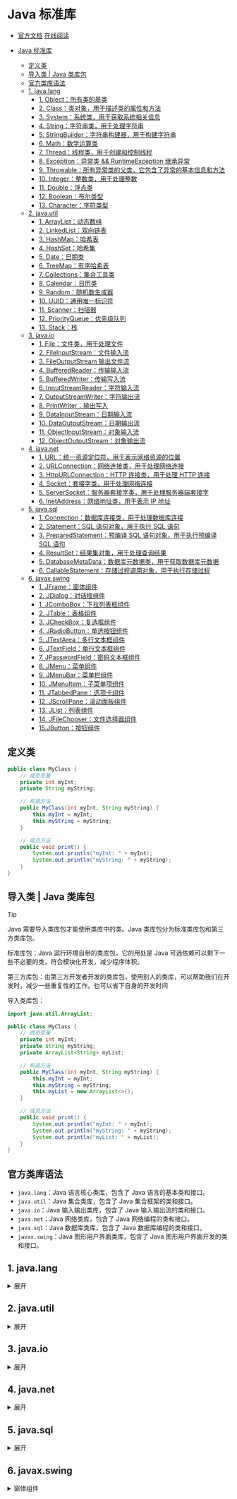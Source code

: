 # Java 标准库

- [官方文档](./jdk-9_汉化版.CHM) [在线阅读](https://java.cunzaima.cn/jdk21/doc-zh/api/index.html)

- [Java 标准库](#java-标准库)
  - [定义类](#定义类)
  - [导入类 | Java 类库包](#导入类--java-类库包)
  - [官方类库语法](#官方类库语法)
  - [1. java.lang](#1-javalang)
    - [1. Object：所有类的基类](#1-object所有类的基类)
    - [2. Class：类对象，用于描述类的属性和方法](#2-class类对象用于描述类的属性和方法)
    - [3. System：系统类，用于获取系统相关信息](#3-system系统类用于获取系统相关信息)
    - [4. String：字符串类，用于处理字符串](#4-string字符串类用于处理字符串)
    - [5. StringBuilder：字符串构建器，用于构建字符串](#5-stringbuilder字符串构建器用于构建字符串)
    - [6. Math：数学运算类](#6-math数学运算类)
    - [7. Thread：线程类，用于创建和控制线程](#7-thread线程类用于创建和控制线程)
    - [8. Exception：异常类 \&\& RuntimeException 继承异常](#8-exception异常类--runtimeexception-继承异常)
    - [9. Throwable：所有异常类的父类，它包含了异常的基本信息和方法](#9-throwable所有异常类的父类它包含了异常的基本信息和方法)
    - [10. Integer：整数类，用于处理整数](#10-integer整数类用于处理整数)
    - [11. Double：浮点类](#11-double浮点类)
    - [12. Boolean：布尔类型](#12-boolean布尔类型)
    - [13. Character：字符类型](#13-character字符类型)
  - [2. java.util](#2-javautil)
    - [1. ArrayList：动态数组](#1-arraylist动态数组)
    - [2. LinkedList：双向链表](#2-linkedlist双向链表)
    - [3. HashMap：哈希表](#3-hashmap哈希表)
    - [4. HashSet：哈希集](#4-hashset哈希集)
    - [5. Date：日期类](#5-date日期类)
    - [6. TreeMap：有序哈希表](#6-treemap有序哈希表)
    - [7. Collections：集合工具类](#7-collections集合工具类)
    - [8. Calendar：日历类](#8-calendar日历类)
    - [9. Random：随机数生成器](#9-random随机数生成器)
    - [10. UUID：通用唯一标识符](#10-uuid通用唯一标识符)
    - [11. Scanner：扫描器](#11-scanner扫描器)
    - [12. PriorityQueue：优先级队列](#12-priorityqueue优先级队列)
    - [13. Stack：栈](#13-stack栈)
  - [3. java.io](#3-javaio)
    - [1. File：文件类，用于处理文件](#1-file文件类用于处理文件)
    - [2. FileInputStream：文件输入流](#2-fileinputstream文件输入流)
    - [3. FileOutputStream 输出文件流](#3-fileoutputstream-输出文件流)
    - [4. BufferedReader：传输输入流](#4-bufferedreader传输输入流)
    - [5. BufferedWriter：传输写入流](#5-bufferedwriter传输写入流)
    - [6. InputStreamReader：字符输入流](#6-inputstreamreader字符输入流)
    - [7. OutputStreamWriter：字符输出流](#7-outputstreamwriter字符输出流)
    - [8. PrintWriter：输出写入](#8-printwriter输出写入)
    - [9. DataInputStream：日期输入流](#9-datainputstream日期输入流)
    - [10. DataOutputStream：日期输出流](#10-dataoutputstream日期输出流)
    - [11. ObjectInputStream：对象输入流](#11-objectinputstream对象输入流)
    - [12. ObjectOutputStream：对象输出流](#12-objectoutputstream对象输出流)
  - [4. java.net](#4-javanet)
    - [1. URL：统一资源定位符，用于表示网络资源的位置](#1-url统一资源定位符用于表示网络资源的位置)
    - [2. URLConnection：网络连接类，用于处理网络连接](#2-urlconnection网络连接类用于处理网络连接)
    - [3. HttpURLConnection：HTTP 连接类，用于处理 HTTP 连接](#3-httpurlconnectionhttp-连接类用于处理-http-连接)
    - [4. Socket：套接字类，用于处理网络连接](#4-socket套接字类用于处理网络连接)
    - [5. ServerSocket：服务器套接字类，用于处理服务器端套接字](#5-serversocket服务器套接字类用于处理服务器端套接字)
    - [6. InetAddress：网络地址类，用于表示 IP 地址](#6-inetaddress网络地址类用于表示-ip-地址)
  - [5. java.sql](#5-javasql)
    - [1. Connection：数据库连接类，用于处理数据库连接](#1-connection数据库连接类用于处理数据库连接)
    - [2. Statement：SQL 语句对象，用于执行 SQL 语句](#2-statementsql-语句对象用于执行-sql-语句)
    - [3. PreparedStatement：预编译 SQL 语句对象，用于执行预编译 SQL 语句](#3-preparedstatement预编译-sql-语句对象用于执行预编译-sql-语句)
    - [4. ResultSet：结果集对象，用于处理查询结果](#4-resultset结果集对象用于处理查询结果)
    - [5. DatabaseMetaData：数据库元数据类，用于获取数据库元数据](#5-databasemetadata数据库元数据类用于获取数据库元数据)
    - [6. CallableStatement：存储过程调用对象，用于执行存储过程](#6-callablestatement存储过程调用对象用于执行存储过程)
  - [6. javax.swing](#6-javaxswing)
    - [1. JFrame：窗体组件](#1-jframe窗体组件)
    - [2. JDialog：对话框组件](#2-jdialog对话框组件)
    - [1. JComboBox：下拉列表框组件](#1-jcombobox下拉列表框组件)
    - [2. JTable：表格组件](#2-jtable表格组件)
    - [3. JCheckBox：复选框组件](#3-jcheckbox复选框组件)
    - [4. JRadioButton：单选按钮组件](#4-jradiobutton单选按钮组件)
    - [5. JTextArea：多行文本框组件](#5-jtextarea多行文本框组件)
    - [6. JTextField：单行文本框组件](#6-jtextfield单行文本框组件)
    - [7. JPasswordField：密码文本框组件](#7-jpasswordfield密码文本框组件)
    - [8. JMenu：菜单组件](#8-jmenu菜单组件)
    - [9. JMenuBar：菜单栏组件](#9-jmenubar菜单栏组件)
    - [10. JMenuItem：子菜单项组件](#10-jmenuitem子菜单项组件)
    - [11. JTabbedPane：选项卡组件](#11-jtabbedpane选项卡组件)
    - [12. JScrollPane：滚动面板组件](#12-jscrollpane滚动面板组件)
    - [13. JList：列表组件](#13-jlist列表组件)
    - [14. JFileChooser：文件选择器组件](#14-jfilechooser文件选择器组件)
    - [15.JButton：按钮组件](#15jbutton按钮组件)

## 定义类

```java
public class MyClass {
    // 成员变量
    private int myInt;
    private String myString;

    // 构造方法
    public MyClass(int myInt, String myString) {
        this.myInt = myInt;
        this.myString = myString;
    }

    // 成员方法
    public void print() {
        System.out.println("myInt: " + myInt);
        System.out.println("myString: " + myString);
    }
}
```

## 导入类 | Java 类库包

> [!TIP]
> Java 需要导入类库包才能使用类库中的类。Java 类库包分为标准类库包和第三方类库包。
>
> 标准库包：Java 运行环境自带的类库包，它的用处是 Java 可选依赖可以剩下一些不必要的类，符合模块化开发，减少程序体积。
>
> 第三方库包：由第三方开发者开发的类库包，使用别人的类库，可以帮助我们在开发时，减少一些重复性的工作。也可以省下自身的开发时间

导入类库包：

```java
import java.util.ArrayList;

public class MyClass {
    // 成员变量
    private int myInt;
    private String myString;
    private ArrayList<String> myList;

    // 构造方法
    public MyClass(int myInt, String myString) {
        this.myInt = myInt;
        this.myString = myString;
        this.myList = new ArrayList<>();
    }

    // 成员方法
    public void print() {
        System.out.println("myInt: " + myInt);
        System.out.println("myString: " + myString);
        System.out.println("myList: " + myList);
    }
}
```

## 官方类库语法

- `java.lang`：Java 语言核心类库，包含了 Java 语言的基本类和接口。
- `java.util`：Java 集合类库，包含了 Java 集合框架的类和接口。
- `java.io`：Java 输入输出类库，包含了 Java 输入输出流的类和接口。
- `java.net`：Java 网络类库，包含了 Java 网络编程的类和接口。
- `java.sql`：Java 数据库类库，包含了 Java 数据库编程的类和接口。
- `javax.swing`：Java 图形用户界面类库，包含了 Java 图形用户界面开发的类和接口。

## 1. java.lang

<details>
  <summary>展开</summary>

### 1. Object：所有类的基类

```java
Object() // 构造方法
String toString() // 转换为字符串
Class<?> getClass() // 获取类对象
int hashCode() // 获取哈希码
boolean equals(Object obj) // 比较两个对象是否相等
void notify() // 唤醒一个线程
void notifyAll() // 唤醒所有线程
void wait() // 等待通知
```

### 2. Class：类对象，用于描述类的属性和方法

```java
Class<?> forName(String className) // 根据类名获取类对象
String getName() // 获取类名
Class<?> getSuperclass() // 获取父类
Class<?>[] getInterfaces() // 获取接口
boolean isInterface() // 判断是否是接口
boolean isArray() // 判断是否是数组
boolean isPrimitive() // 判断是否是基本类型
T newInstance() // 创建类的实例
```

### 3. System：系统类，用于获取系统相关信息

```java
long currentTimeMillis() // 获取当前时间戳
String getProperty(String key) // 获取系统属性
String getenv(String name) // 获取环境变量
void exit(int status) // 退出程序
void arraycopy(Object src, int srcPos, Object dest, int destPos, int length) // 复制数组
String setProperty(String key, String value) // 设置系统属性
void gc() // 运行垃圾回收器
```

### 4. String：字符串类，用于处理字符串

```java
String(byte[] bytes) // 根据字节数组创建字符串
String(byte[] bytes, int offset, int length) // 根据字节数组的某一部分创建字符串
String(char[] value) // 根据字符数组创建字符串
String(char[] value, int offset, int length) // 根据字符数组的某一部分创建字符串
String(String original) // 根据字符串创建字符串
String(StringBuffer buffer) // 根据 StringBuffer 创建字符串
String(StringBuilder builder) // 根据 StringBuilder 创建字符串
int length() // 获取字符串长度
char charAt(int index) // 获取指定索引处的字符
int codePointAt(int index) // 获取指定索引处的 Unicode 码点
int codePointBefore(int index) // 获取指定索引前的 Unicode 码点
int codePointCount(int beginIndex, int endIndex) // 获取指定范围内的 Unicode 码点数量
int offsetByCodePoints(int index, int codePointOffset) // 获取指定索引处的偏移量
String getChars(int srcBegin, int srcEnd, char[] dst, int dstBegin) // 将字符串复制到字符数组
String substring(int beginIndex) // 获取子字符串
String substring(int beginIndex, int endIndex) // 获取子字符串
String replace(char oldChar, char newChar) // 替换字符串中的字符
String replaceAll(String regex, String replacement) // 使用正则表达式替换字符串
String replaceFirst(String regex, String replacement) // 使用正则表达式替换字符串中的第一个匹配项
String[] split(String regex) // 使用正则表达式分割字符串
String[] split(String regex, int limit) // 使用正则表达式分割字符串，最多分割 limit 次
String toLowerCase() // 转换为小写
String toUpperCase() // 转换为大写
String trim() // 去除首尾空白字符
boolean isEmpty() // 判断是否为空字符串
boolean equals(Object anObject) // 比较两个字符串是否相等
boolean contentEquals(StringBuffer sb) // 判断两个字符串是否相等
boolean contentEquals(CharSequence cs) // 判断两个字符串是否相等
int compareTo(String anotherString) // 比较两个字符串的大小
String concat(String str) // 连接两个字符串
String intern() // 尝试将字符串加入常量池
boolean contains(CharSequence s) // 判断字符串是否包含指定字符序列
boolean equalsIgnoreCase(String anotherString) // 判断两个字符串是否忽略大小写的相等
```

### 5. StringBuilder：字符串构建器，用于构建字符串

```java
StringBuilder append(String str) // 追加字符串
StringBuilder append(int i) // 追加整数
StringBuilder append(char c) // 追加字符
StringBuilder delete(int start, int end) // 删除指定范围的字符
StringBuilder insert(int offset, String str) // 插入字符串
String toString() // 转换为字符串
```

### 6. Math：数学运算类

```java
int abs(int a) // 绝对值
double abs(double a) // 绝对值
int compare(int x, int y) // 比较两个整数
int compare(long x, long y) // 比较两个长整数
double ceil(double a) // 向上取整
double floor(double a) // 向下取整
double max(double a, double b) // 最大值
double min(double a, double b) // 最小值
double pow(double a, double b) // 计算 a 的 b 次方
double random() // 生成一个随机数
double sqrt(double a) // 计算平方根
long round(double a) // 四舍五入
int signum(int a) // 符号函数
```

### 7. Thread：线程类，用于创建和控制线程

```java
void start() // 启动线程
void run() // 线程执行体
void join() // 等待线程结束
void sleep(long millis) // 线程休眠
Thread.State getState() // 获取线程状态
Thread.interrupt() // 中断线程
Thread.isAlive() // 判断线程是否存活
Thread.yield() // 让出当前线程的执行权
Thread.currentThread() // 获取当前线程
Thread(Runnable target) // 创建线程
```

### 8. Exception：异常类 && RuntimeException 继承异常

```java
String getMessage() // 获取异常信息
String getLocalizedMessage() // 获取本地化异常信息
Throwable getCause() // 获取异常原因
void printStackTrace() // 打印异常栈跟踪信息
```

### 9. Throwable：所有异常类的父类，它包含了异常的基本信息和方法

```java
String getMessage() // 获取异常信息
String getLocalizedMessage() // 获取本地化异常信息
Throwable getCause() // 获取异常原因
void printStackTrace() // 打印异常栈跟踪信息
```

### 10. Integer：整数类，用于处理整数

```java
Integer(int value) // 创建 Integer 对象
int intValue() // 获取整数值
static String toString(int i) // 转换为字符串
static int parseInt(String s) // 转换为整数
static int parseInt(String s, int radix) // 转换为整数
static Integer valueOf(String s) // 转换为 Integer 对象
static Integer valueOf(String s, int radix) // 转换为 Integer 对象
```

### 11. Double：浮点类

```java
Double(double value) // 创建 Double 对象
double doubleValue() // 获取浮点值
static String toString(double d) // 转换为字符串
static double parseDouble(String s) // 转换为浮点数
static Double valueOf(String s) // 转换为 Double 对象
```

### 12. Boolean：布尔类型

```java
Boolean(boolean value) // 创建 Boolean 对象
boolean booleanValue() // 获取布尔值
static Boolean valueOf(String s) // 转换为 Boolean 对象
static Boolean valueOf(boolean b) // 转换为 Boolean 对象
```

### 13. Character：字符类型

```java
Character(char value) // 创建 Character 对象
char charValue() // 获取字符值
static String toString(char c) // 转换为字符串
static Character valueOf(char c) // 转换为 Character 对象
```

</details>

## 2. java.util

<details>
  <summary>展开</summary>

### 1. ArrayList：动态数组

```java
ArrayList() // 创建 ArrayList 对象
ArrayList(int initialCapacity) // 创建 ArrayList 对象，指定初始容量
void add(int index, E element) // 在指定位置添加元素
boolean addAll(Collection<? extends E> c) // 添加集合中的所有元素
boolean addAll(int index, Collection<? extends E> c) // 在指定位置添加集合中的所有元素
void clear() // 清空 ArrayList
boolean contains(Object o) // 判断 ArrayList 中是否包含指定元素
int indexOf(Object o) // 获取 ArrayList 中指定元素的索引
int lastIndexOf(Object o) // 获取 ArrayList 中指定元素的最后出现位置
E remove(int index) // 删除指定位置的元素
boolean remove(Object o) // 删除指定元素
boolean removeAll(Collection<?> c) // 删除所有包含在指定集合中的元素
boolean retainAll(Collection<?> c) // 保留所有包含在指定集合中的元素
E set(int index, E element) // 设置指定位置的元素
int size() // 获取 ArrayList 的大小
List<E> subList(int fromIndex, int toIndex) // 获取子列表
Object[] toArray() // 转换为数组
<T> T[] toArray(T[] a) // 转换为数组
```

### 2. LinkedList：双向链表

```java
LinkedList() // 创建 LinkedList 对象
void add(int index, E element) // 在指定位置添加元素
boolean addAll(Collection<? extends E> c) // 添加集合中的所有元素
boolean addAll(int index, Collection<? extends E> c) // 在指定位置添加集合中的所有元素
void addFirst(E e) // 添加元素到头部
void addLast(E e) // 添加元素到尾部
void clear() // 清空 LinkedList
boolean contains(Object o) // 判断 LinkedList 中是否包含指定元素
int indexOf(Object o) // 获取 LinkedList 中指定元素的索引
int lastIndexOf(Object o) // 获取 LinkedList 中指定元素的最后出现位置
E remove() // 删除头部元素
E remove(int index) // 删除指定位置的元素
boolean remove(Object o) // 删除指定元素
boolean removeAll(Collection<?> c) // 删除所有包含在指定集合中的元素
boolean retainAll(Collection<?> c) // 保留所有包含在指定集合中的元素
E set(int index, E element) // 设置指定位置的元素
int size() // 获取 LinkedList 的大小
List<E> subList(int fromIndex, int toIndex) // 获取子列表
Object[] toArray() // 转换为数组
<T> T[] toArray(T[] a) // 转换为数组
```

### 3. HashMap：哈希表

```java
HashMap() // 创建 HashMap 对象
HashMap(int initialCapacity) // 创建 HashMap 对象，指定初始容量
HashMap(int initialCapacity, float loadFactor) // 创建 HashMap 对象，指定初始容量和负载因子
void clear() // 清空 HashMap
boolean containsKey(Object key) // 判断 HashMap 中是否包含指定键
boolean containsValue(Object value) // 判断 HashMap 中是否包含指定值
Set<Map.Entry<K,V>> entrySet() // 获取 HashMap 的 entrySet
V get(Object key) // 获取指定键对应的值
boolean isEmpty() // 判断 HashMap 是否为空
Set<K> keySet() // 获取 HashMap 的 keySet
V put(K key, V value) // 添加键值对
void putAll(Map<? extends K,? extends V> m) // 添加集合中的所有键值对
V remove(Object key) // 删除指定键对应的值
int size() // 获取 HashMap 的大小
Collection<V> values() // 获取 HashMap 的 values
```

### 4. HashSet：哈希集

```java
HashSet() // 创建 HashSet 对象
HashSet(int initialCapacity) // 创建 HashSet 对象，指定初始容量
boolean add(E e) // 添加元素
void clear() // 清空 HashSet
boolean contains(Object o) // 判断 HashSet 中是否包含指定元素
boolean isEmpty() // 判断 HashSet 是否为空
Iterator<E> iterator() // 获取迭代器
boolean remove(Object o) // 删除指定元素
int size() // 获取 HashSet 的大小
Object[] toArray() // 转换为数组
<T> T[] toArray(T[] a) // 转换为数组
```

### 5. Date：日期类

```java
Date() // 创建当前日期
Date(long date) // 创建指定日期
Date(int year, int month, int date) // 创建指定年月日
Date(int year, int month, int date, int hrs, int min) // 创建指定年月日时分
Date(int year, int month, int date, int hrs, int min, int sec) // 创建指定年月日时分秒
Date(String s) // 创建指定日期字符串
long getTime() // 获取日期的毫秒值
int getYear() // 获取年份
int getMonth() // 获取月份（0-11）
int getDate() // 获取日期（1-31）
int getDay() // 获取星期（0-6，0 代表星期日）
int getHours() // 获取小时（0-23）
int getMinutes() // 获取分钟（0-59）
int getSeconds() // 获取秒（0-59）
void setTime(long time) // 设置日期的毫秒值
void setYear(int year) // 设置年份
void setMonth(int month) // 设置月份（0-11）
void setDate(int date) // 设置日期（1-31）
void setHours(int hours) // 设置小时（0-23）
void setMinutes(int minutes) // 设置分钟（0-59）
void setSeconds(int seconds) // 设置秒（0-59）
String toLocaleString() // 转换为本地日期字符串
String toGMTString() // 转换为 GMT 日期字符串
```

### 6. TreeMap：有序哈希表

```java
TreeMap() // 创建 TreeMap 对象
void clear() // 清空 TreeMap
Comparator<? super K> comparator() // 获取 TreeMap 的比较器
K firstKey() // 获取 TreeMap 中的第一个键
K lastKey() // 获取 TreeMap 中的最后一个键
V get(Object key) // 获取指定键对应的值
V put(K key, V value) // 添加键值对
void putAll(Map<? extends K,? extends V> m) // 添加集合中的所有键值对
V remove(Object key) // 删除指定键对应的值
int size() // 获取 TreeMap 的大小
SortedMap<K,V> subMap(K fromKey, K toKey) // 获取子 TreeMap
SortedMap<K,V> headMap(K toKey) // 获取小于等于指定键的子 TreeMap
SortedMap<K,V> tailMap(K fromKey) // 获取大于等于指定键的子 TreeMap
```

### 7. Collections：集合工具类

```java
static void shuffle(List<?> list) // 随机排序列表
static <T> void sort(List<T> list) // 按自然顺序排序列表
static <T> void sort(List<T> list, Comparator<? super T> c) // 按指定比较器排序列表
static <T> void reverse(List<T> list) // 反转列表
static <T> boolean replaceAll(List<T> list, T oldVal, T newVal) // 替换列表中的所有元素
static <T> List<T> unmodifiableList(List<? extends T> list) // 创建不可修改的列表
static <T> Set<T> unmodifiableSet(Set<? extends T> set) // 创建不可修改的集合
static <T> Set<T> unmodifiableSet(Set<T> set) // 创建不可修改的集合
static <K,V> Map<K,V> unmodifiableMap(Map<? extends K,? extends V> m) // 创建不可修改的映射
static <T> List<T> synchronizedList(List<T> list) // 创建同步的列表
static <T> Set<T> synchronizedSet(Set<T> set) // 创建同步的集合
static <K,V> Map<K,V> synchronizedMap(Map<K,V> m) // 创建同步的映射
```

### 8. Calendar：日历类

```java
Calendar.getInstance() // 获取当前日历
Calendar.getInstance(Locale locale) // 获取指定地区的日历
void add(int field, int amount) // 调整日历字段
int get(int field) // 获取日历字段
void set(int field, int value) // 设置日历字段
int getActualMaximum(int field) // 获取指定日历字段的最大值
int getActualMinimum(int field) // 获取指定日历字段的最小值
String getDisplayName(int field, int style, Locale locale) // 获取指定日历字段的显示名称
String[] getDisplayNames(int field, int style, Locale locale) // 获取指定日历字段的所有显示名称
int getFirstDayOfWeek() // 获取一周的第一天
int getGregorianChange() // 获取格里高利历的变更日
int getLeastMaximum(int field) // 获取指定日历字段的最小值
int getMaximum(int field) // 获取指定日历字段的最大值
int getMinimum(int field) // 获取指定日历字段的最小值
int getWeekYear() // 获取周年
int getWeeksInWeekYear() // 获取周年中的星期数
int get(int field, int[] values) // 获取指定日历字段的多个值
void set(int field, int value) // 设置日历字段
void set(int year, int month, int date) // 设置年月日
void set(int year, int month, int date, int hrs, int min) // 设置年月日时分
void set(int year, int month, int date, int hrs, int min, int sec) // 设置年月日时分秒
```

### 9. Random：随机数生成器

```java
Random() // 创建随机数生成器
Random(long seed) // 创建指定种子的随机数生成器
double nextDouble() // 生成一个随机 double 值
float nextFloat() // 生成一个随机 float 值
double nextGaussian() // 生成一个高斯随机值
int nextInt() // 生成一个随机 int 值
int nextInt(int bound) // 生成一个随机 int 值，范围为 [0, bound)
long nextLong() // 生成一个随机 long 值
void setSeed(long seed) // 设置种子
```

### 10. UUID：通用唯一标识符

```java
UUID.randomUUID() // 生成 UUID
String toString() // 转换为字符串
```

### 11. Scanner：扫描器

```java
Scanner(InputStream in) // 创建 Scanner 对象
Scanner(InputStream in, String charsetName) // 创建 Scanner 对象，指定字符集
Scanner(File file) // 创建 Scanner 对象，指定文件
Scanner(File file, String charsetName) // 创建 Scanner 对象，指定文件和字符集
Scanner(String s) // 创建 Scanner 对象，指定字符串
Scanner(String s, String charsetName) // 创建 Scanner 对象，指定字符串和字符集
void close() // 关闭 Scanner
boolean hasNext() // 判断是否还有下一个元素
String next() // 读取下一个元素
String nextLine() // 读取下一行
String findInLine(String pattern) // 在当前行查找指定模式
String findWithinHorizon(String pattern, int horizon) // 在当前行查找指定模式，指定范围
String useDelimiter(String pattern) // 使用指定模式分隔输入
```

### 12. PriorityQueue：优先级队列

```java
PriorityQueue() // 创建优先级队列
PriorityQueue(int initialCapacity) // 创建优先级队列，指定初始容量
PriorityQueue(int initialCapacity, Comparator<? super E> comparator) // 创建优先级队列，指定初始容量和比较器
boolean add(E e) // 添加元素
boolean offer(E e) // 添加元素
E peek() // 获取第一个元素
E poll() // 获取并删除第一个元素
E remove() // 获取并删除第一个元素
int size() // 获取队列大小
```

### 13. Stack：栈

```java
Stack() // 创建栈
boolean empty() // 判断栈是否为空
E peek() // 获取栈顶元素
E pop() // 弹出栈顶元素
E push(E item) // 压入元素
int search(Object o) // 查找元素
int size() // 获取栈大小
```

</details>

## 3. java.io

<details>
  <summary>展开</summary>

### 1. File：文件类，用于处理文件

```java
boolean canRead() // 判断文件是否可读
boolean canWrite() // 判断文件是否可写
boolean createNewFile() // 创建新文件
boolean delete() // 删除文件
boolean exists() // 判断文件是否存在
String getName() // 获取文件名
String getPath() // 获取文件路径
boolean isDirectory() // 判断是否是目录
boolean isFile() // 判断是否是文件
long length() // 获取文件长度
String[] list() // 获取目录下的文件列表
boolean mkdir() // 创建目录
boolean renameTo(File dest) // 重命名文件
boolean setLastModified(long time) // 设置最后修改时间
boolean setReadOnly() // 设置只读属性
```

### 2. FileInputStream：文件输入流

```java
int available() // 获取输入流中可读取的字节数
void close() // 关闭输入输出流
int read() // 从输入流中读取一个字节
int read(byte[] b) // 从输入流中读取字节数组
long skip(long n) // 跳过输入流中 n 个字节
```

### 3. FileOutputStream 输出文件流

```java
void close() // 关闭输出流
void write(int b) // 写入一个字节
void write(byte[] b) // 写入字节数组
void write(byte[] b, int off, int len) // 写入字节数组的某一部分
```

### 4. BufferedReader：传输输入流

```java
BufferedReader(Reader in) // 创建 BufferedReader
BufferedReader(Reader in, int sz) // 创建 BufferedReader
String readLine() // 读取一行
String readLine(int limit) // 读取一行，最多读取 limit 个字符
void close() // 关闭 BufferedReader
Stream<String> lines() // 获取输入流中每一行的流
```

### 5. BufferedWriter：传输写入流

```java
BufferedWriter(Writer out) // 创建 BufferedWriter
BufferedWriter(Writer out, int sz) // 创建 BufferedWriter
void newLine() // 写入换行符
void write(int c) // 写入一个字符
void write(char[] cbuf) // 写入字符数组
void write(String str) // 写入字符串
void write(String str, int off, int len) // 写入字符串的某一部分
void flush() // 刷新缓冲区
void close() // 关闭 BufferedWriter
```

### 6. InputStreamReader：字符输入流

```java
InputStreamReader(InputStream in) // 创建 InputStreamReader
void close() // 关闭 InputStreamReader
int read() // 读取一个字符
int read(char[] cbuf) // 读取字符数组
int read(char[] cbuf, int off, int len) // 读取字符数组的某一部分
```

### 7. OutputStreamWriter：字符输出流

```java
OutputStreamWriter(OutputStream out) // 创建 OutputStreamWriter
void close() // 关闭 OutputStreamWriter
void flush() // 刷新缓冲区
void write(int c) // 写入一个字符
void write(char[] cbuf) // 写入字符数组
void write(String str) // 写入字符串
void write(String str, int off, int len) // 写入字符串的某一部分
```

### 8. PrintWriter：输出写入

```java
PrintWriter(Writer out) // 创建 PrintWriter
PrintWriter(Writer out, boolean autoFlush) // 创建 PrintWriter
void print(boolean b) // 输出布尔值
void print(char c) // 输出字符
void print(char[] s) // 输出字符数组
void print(double d) // 输出 double 值
void print(float f) // 输出 float 值
void print(int i) // 输出 int 值
void print(long l) // 输出 long 值
void print(Object obj) // 输出对象
void print(String s) // 输出字符串
void println() // 输出换行符
void println(boolean b) // 输出布尔值并换行
void println(char c) // 输出字符并换行
void println(char[] s) // 输出字符数组并换行
void println(double d) // 输出 double 值并换行
void println(float f) // 输出 float 值并换行
void println(int i) // 输出 int 值并换行
void println(long l) // 输出 long 值并换行
void println(Object obj) // 输出对象并换行
void println(String s) // 输出字符串并换行
```

### 9. DataInputStream：日期输入流

```java
DataInputStream(InputStream in) // 创建 DataInputStream
void close() // 关闭 DataInputStream
boolean readBoolean() // 读取布尔值
byte readByte() // 读取字节
char readChar() // 读取字符
double readDouble() // 读取 double 值
float readFloat() // 读取 float 值
void readFully(byte[] b) // 读取字节数组
void readFully(byte[] b, int off, int len) // 读取字节数组的某一部分
int readInt() // 读取 int 值
long readLong() // 读取 long 值
short readShort() // 读取 short 值
String readUTF() // 读取 UTF 字符串
int skipBytes(int n) // 跳过 n 个字节
```

### 10. DataOutputStream：日期输出流

```java
DataOutputStream(OutputStream out) // 创建 DataOutputStream
void close() // 关闭 DataOutputStream
void flush() // 刷新缓冲区
void write(int b) // 写入一个字节
void write(byte[] b) // 写入字节数组
void write(byte[] b, int off, int len) // 写入字节数组的某一部分
void writeBoolean(boolean v) // 写入布尔值
void writeByte(int v) // 写入字节
void writeBytes(String s) // 写入字节数组
void writeChar(int v) // 写入字符
void writeChars(String s) // 写入字符数组
void writeDouble(double v) // 写入 double 值
void writeFloat(float v) // 写入 float 值
void writeInt(int v) // 写入 int 值
void writeLong(long v) // 写入 long 值
void writeShort(int v) // 写入 short 值
void writeUTF(String s) // 写入 UTF 字符串
```

### 11. ObjectInputStream：对象输入流

```java
ObjectInputStream(InputStream in) // 创建 ObjectInputStream
void close() // 关闭 ObjectInputStream
Object readObject() // 读取对象
```

### 12. ObjectOutputStream：对象输出流

```java
ObjectOutputStream(OutputStream out) // 创建 ObjectOutputStream
void close() // 关闭 ObjectOutputStream
void flush() // 刷新缓冲区
void writeObject(Object obj) // 写入对象
```

</details>

## 4. java.net

<details>
  <summary>展开</summary>

### 1. URL：统一资源定位符，用于表示网络资源的位置

```java
URL(String spec) // 创建 URL 对象
URL(String protocol, String host, String file) // 创建 URL 对象
String getProtocol() // 获取协议
String getHost() // 获取主机名
int getPort() // 获取端口号
String getFile() // 获取文件路径
String getPath() // 获取文件路径
String getQuery() // 获取查询字符串
String getRef() // 获取引用
String getUserInfo() // 获取用户信息
String toString() // 转换为字符串
URLConnection openConnection() // 打开连接
```

### 2. URLConnection：网络连接类，用于处理网络连接

```java
void connect() // 建立连接
InputStream getInputStream() // 获取输入流
OutputStream getOutputStream() // 获取输出流
int getContentLength() // 获取内容长度
String getContentType() // 获取内容类型
String getContentEncoding() // 获取内容编码
long getLastModified() // 获取最后修改时间
```

### 3. HttpURLConnection：HTTP 连接类，用于处理 HTTP 连接

```java
void connect() // 建立连接
InputStream getInputStream() // 获取输入流
OutputStream getOutputStream() // 获取输出流
int getContentLength() // 获取内容长度
String getContentType() // 获取内容类型
String getContentEncoding() // 获取内容编码
long getLastModified() // 获取最后修改时间
void setRequestMethod(String method) // 设置请求方法
int getResponseCode() // 获取响应码
void setRequestProperty(String key, String value) // 设置请求头
```

### 4. Socket：套接字类，用于处理网络连接

```java
Socket(String host, int port) // 创建 Socket 对象
Socket(InetAddress address, int port) // 创建 Socket 对象
void connect(SocketAddress endpoint) // 连接到指定地址
void connect(SocketAddress endpoint, int timeout) // 连接到指定地址，最多等待 timeout 毫秒
void bind(SocketAddress bindpoint) // 绑定到指定地址
void close() // 关闭 Socket
InputStream getInputStream() // 获取输入流
OutputStream getOutputStream() // 获取输出流
void setSoTimeout(int timeout) // 设置超时时间
void setTcpNoDelay(boolean on) // 设置 TCP 无延迟
void setKeepAlive(boolean on) // 设置保持连接
void setReuseAddress(boolean on) // 设置复用地址
void setSendBufferSize(int size) // 设置发送缓冲区大小
void setReceiveBufferSize(int size) // 设置接收缓冲区大小
void setSoLinger(boolean on, int linger) // 设置关闭延迟
String getLocalAddress() // 获取本地地址
int getLocalPort() // 获取本地端口
InetAddress getInetAddress() // 获取 InetAddress 对象
```

### 5. ServerSocket：服务器套接字类，用于处理服务器端套接字

```java
ServerSocket() // 创建 ServerSocket 对象
ServerSocket(int port) // 创建 ServerSocket 对象
ServerSocket(int port, int backlog) // 创建 ServerSocket 对象
void bind(SocketAddress endpoint) // 绑定到指定地址
void bind(SocketAddress endpoint, int backlog) // 绑定到指定地址，并设置最大连接数
void close() // 关闭 ServerSocket
Socket accept() // 等待连接
void setReuseAddress(boolean on) // 设置复用地址
void setSoTimeout(int timeout) // 设置超时时间
void setReceiveBufferSize(int size) // 设置接收缓冲区大小
void setPerformancePreferences(int connectionTime, int latency, int bandwidth) // 设置性能偏好
```

### 6. InetAddress：网络地址类，用于表示 IP 地址

```java
InetAddress(String host) // 创建 InetAddress 对象
String getHostAddress() // 获取 IP 地址
String getHostName() // 获取主机名
```

</details>

## 5. java.sql

<details>
  <summary>展开</summary>

### 1. Connection：数据库连接类，用于处理数据库连接

```java
Connection(String url) // 创建数据库连接
void close() // 关闭数据库连接
DatabaseMetaData getMetaData() // 获取数据库元数据

Statement createStatement() // 创建 Statement 对象
PreparedStatement prepareStatement(String sql) // 创建 PreparedStatement 对象
CallableStatement prepareCall(String sql) // 创建 CallableStatement 对象
```

### 2. Statement：SQL 语句对象，用于执行 SQL 语句

```java
boolean execute(String sql) // 执行 SQL 语句
int executeUpdate(String sql) // 执行更新 SQL 语句
ResultSet executeQuery(String sql) // 执行查询 SQL 语句
void close() // 关闭 Statement 对象
int getMaxFieldSize() // 获取最大字段长度
void setMaxFieldSize(int max) // 设置最大字段长度
int getMaxRows() // 获取最大行数
void setMaxRows(int max) // 设置最大行数
void setEscapeProcessing(boolean enable) // 设置转义处理
int getQueryTimeout() // 获取查询超时时间
void setQueryTimeout(int seconds) // 设置查询超时时间
void cancel() // 取消执行
```

### 3. PreparedStatement：预编译 SQL 语句对象，用于执行预编译 SQL 语句

```java
boolean execute() // 执行预编译 SQL 语句
int executeUpdate() // 执行更新预编译 SQL 语句
ResultSet executeQuery() // 执行查询预编译 SQL 语句
void addBatch() // 添加批处理参数
int[] executeBatch() // 执行批处理参数
void clearParameters() // 清除参数
void close() // 关闭 PreparedStatement 对象

void setNull(int parameterIndex, int sqlType) // 设置参数为 null
void setBoolean(int parameterIndex, boolean x) // 设置布尔值参数
void setByte(int parameterIndex, byte x) // 设置字节参数
void setShort(int parameterIndex, short x) // 设置短整型参数
void setInt(int parameterIndex, int x) // 设置整型参数
void setLong(int parameterIndex, long x) // 设置长整型参数
void setFloat(int parameterIndex, float x) // 设置浮点型参数
void setDouble(int parameterIndex, double x) // 设置双精度浮点型参数
void setString(int parameterIndex, String x) // 设置字符串参数
void setBytes(int parameterIndex, byte[] x) // 设置字节数组参数
void setDate(int parameterIndex, Date x) // 设置日期参数
void setTime(int parameterIndex, Time x) // 设置时间参数
void setTimestamp(int parameterIndex, Timestamp x) // 设置时间戳参数
void setAsciiStream(int parameterIndex, InputStream x, int length) // 设置 ASCII 流参数
void setBinaryStream(int parameterIndex, InputStream x, int length) // 设置二进制流参数
void setObject(int parameterIndex, Object x, int targetSqlType, int scale) // 设置对象参数
void setObject(int parameterIndex, Object x, int targetSqlType) // 设置对象参数
void setObject(int parameterIndex, Object x) // 设置对象参数
void setCharacterStream(int parameterIndex, Reader reader, int length) // 设置字符流参数
void setRef(int parameterIndex, Ref x) // 设置 Ref 参数
void setBlob(int parameterIndex, Blob x) // 设置 Blob 参数
void setClob(int parameterIndex, Clob x) // 设置 Clob 参数
void setArray(int parameterIndex, Array x) // 设置 Array 参数
void setURL(int parameterIndex, URL x) // 设置 URL 参数
void setRowId(int parameterIndex, RowId x) // 设置 RowId 参数
void setSQLXML(int parameterIndex, SQLXML xmlObject) // 设置 SQLXML 参数
void setDate(int parameterIndex, Date x, Calendar cal) // 设置日期参数
void setTime(int parameterIndex, Time x, Calendar cal) // 设置时间参数
void setTimestamp(int parameterIndex, Timestamp x, Calendar cal) // 设置时间戳参数
```

### 4. ResultSet：结果集对象，用于处理查询结果

```java
boolean next() // 移动到下一行
boolean previous() // 移动到上一行
boolean first() // 移动到第一行
boolean last() // 移动到最后一行
int getRow() // 获取当前行号
boolean isBeforeFirst() // 是否在第一行之前
boolean isAfterLast() // 是否在最后一行之后
boolean isFirst() // 是否在第一行
boolean isLast() // 是否在最后一行
void close() // 关闭 ResultSet 对象

<!-- 获取字符处理，已经注释隐藏，需要自行查看 -->
```

<!-- ```java
String getString(int columnIndex) // 获取字符串值
boolean getBoolean(int columnIndex) // 获取布尔值
byte getByte(int columnIndex) // 获取字节值
short getShort(int columnIndex) // 获取短整型值
int getInt(int columnIndex) // 获取整型值
long getLong(int columnIndex) // 获取长整型值
float getFloat(int columnIndex) // 获取浮点型值
double getDouble(int columnIndex) // 获取双精度浮点型值
BigDecimal getBigDecimal(int columnIndex) // 获取 BigDecimal 值
byte[] getBytes(int columnIndex) // 获取字节数组值
Date getDate(int columnIndex) // 获取日期值
Time getTime(int columnIndex) // 获取时间值
Timestamp getTimestamp(int columnIndex) // 获取时间戳值
InputStream getAsciiStream(int columnIndex) // 获取 ASCII 流值
InputStream getUnicodeStream(int columnIndex) // 获取 Unicode 流值
InputStream getBinaryStream(int columnIndex) // 获取二进制流值
String getString(String columnLabel) // 获取字符串值
boolean getBoolean(String columnLabel) // 获取布尔值
byte getByte(String columnLabel) // 获取字节值
short getShort(String columnLabel) // 获取短整型值
int getInt(String columnLabel) // 获取整型值
long getLong(String columnLabel) // 获取长整型值
float getFloat(String columnLabel) // 获取浮点型值
double getDouble(String columnLabel) // 获取双精度浮点型值
BigDecimal getBigDecimal(String columnLabel) // 获取 BigDecimal 值
byte[] getBytes(String columnLabel) // 获取字节数组值
Date getDate(String columnLabel) // 获取日期值
Time getTime(String columnLabel) // 获取时间值
Timestamp getTimestamp(String columnLabel) // 获取时间戳值
InputStream getAsciiStream(String columnLabel) // 获取 ASCII 流值
InputStream getUnicodeStream(String columnLabel) // 获取 Unicode 流值
InputStream getBinaryStream(String columnLabel) // 获取二进制流值
SQLWarning getWarnings() // 获取警告
void clearWarnings() // 清除警告
ResultSetMetaData getMetaData() // 获取结果集元数据
Object getObject(int columnIndex) // 获取对象值
Object getObject(String columnLabel) // 获取对象值
int findColumn(String columnLabel) // 查找列索引
boolean isClosed() // 是否关闭
void setFetchDirection(int direction) // 设置获取方向
int getFetchDirection() // 获取获取方向
void setFetchSize(int rows) // 设置获取行数
int getFetchSize() // 获取获取行数
int getType() // 获取结果集类型
int getConcurrency() // 获取并发性
boolean rowUpdated() // 是否有行更新
boolean rowInserted() // 是否有行插入
boolean rowDeleted() // 是否有行删除
void updateNull(int columnIndex) // 更新指定列为 null
void updateBoolean(int columnIndex, boolean x) // 更新布尔值列
void updateByte(int columnIndex, byte x) // 更新字节值列
void updateShort(int columnIndex, short x) // 更新短整型值列
void updateInt(int columnIndex, int x) // 更新整型值列
void updateLong(int columnIndex, long x) // 更新长整型值列
void updateFloat(int columnIndex, float x) // 更新浮点型值列
void updateDouble(int columnIndex, double x) // 更新双精度浮点型值列
void updateBigDecimal(int columnIndex, BigDecimal x) // 更新 BigDecimal 值列
void updateString(int columnIndex, String x) // 更新字符串值列
void updateBytes(int columnIndex, byte[] x) // 更新字节数组值列
void updateDate(int columnIndex, Date x) // 更新日期值列
void updateTime(int columnIndex, Time x) // 更新时间值列
void updateTimestamp(int columnIndex, Timestamp x) // 更新时间戳值列
void updateAsciiStream(int columnIndex, InputStream x, int length) // 更新 ASCII 流值列
void updateBinaryStream(int columnIndex, InputStream x, int length) // 更新二进制流值列
void updateCharacterStream(int columnIndex, Reader x, int length) // 更新字符流值列
void updateObject(int columnIndex, Object x, int scaleOrLength) // 更新对象值列
void updateObject(int columnIndex, Object x) // 更新对象值列
void updateNull(String columnLabel) // 更新指定列为 null
void updateBoolean(String columnLabel, boolean x) // 更新布尔值列
void updateByte(String columnLabel, byte x) // 更新字节值列
void updateShort(String columnLabel, short x) // 更新短整型值列
void updateInt(String columnLabel, int x) // 更新整型值列
void updateLong(String columnLabel, long x) // 更新长整型值列
void updateFloat(String columnLabel, float x) // 更新浮点型值列
void updateDouble(String columnLabel, double x) // 更新双精度浮点型值列
void updateBigDecimal(String columnLabel, BigDecimal x) // 更新 BigDecimal 值列
void updateString(String columnLabel, String x) // 更新字符串值列
void updateBytes(String columnLabel, byte[] x) // 更新字节数组值列
void updateDate(String columnLabel, Date x) // 更新日期值列
void updateTime(String columnLabel, Time x) // 更新时间值列
void updateTimestamp(String columnLabel, Timestamp x) // 更新时间��值列
void updateAsciiStream(String columnLabel, InputStream x, int length) // 更新 ASCII 流值列
void updateBinaryStream(String columnLabel, InputStream x, int length) // 更新二进制流值列
void updateCharacterStream(String columnLabel, Reader reader, int length) // 更新字符流值列
void updateObject(String columnLabel, Object x, int scaleOrLength) // 更新对象值列
void updateObject(String columnLabel, Object x) // 更新对象值列
void insertRow() // 插入行
void updateRow() // 更新行
void deleteRow() // 删除行
void refreshRow() // 刷新当前行
void cancelRowUpdates() // 取消行更新
void moveToInsertRow() // 移动到插入行
void moveToCurrentRow() // 移动到当前行
Statement getStatement() // 获取 Statement 对象
Map<String, Class<?>> getTypeMap() // 获取类型映射
void setTypeMap(Map<String, Class<?>> map) // 设置类型映射
``` -->

### 5. DatabaseMetaData：数据库元数据类，用于获取数据库元数据

```java
ResultSet getTables(String catalog, String schemaPattern, String tableNamePattern, String[] types) // 获取表信息
ResultSet getColumns(String catalog, String schemaPattern, String tableNamePattern, String columnNamePattern) // 获取列信息
ResultSet getSchemas() // 获取模式信息
ResultSet getCatalogs() // 获取目录信息
ResultSet getTableTypes() // 获取表类型信息
ResultSet getColumns(String catalog, String schemaPattern, String tableNamePattern, String columnNamePattern) // 获取列信息
ResultSet getPrimaryKeys(String catalog, String schema, String table) // 获取主键信息
ResultSet getImportedKeys(String catalog, String schema, String table) // 获取外键信息
ResultSet getIndexInfo(String catalog, String schema, String table, boolean unique, boolean approximate) // 获取索引信息
ResultSet getCrossReference(String parentCatalog, String parentSchema, String parentTable, String foreignCatalog, String foreignSchema, String foreignTable) // 获取外键信息
ResultSet getTypeInfo() // 获取类型信息
ResultSet getUDTs(String catalog, String schemaPattern, String typeNamePattern, int[] types) // 获取用户定义类型信息
ResultSet getVersionColumns(String catalog, String schema, String table) // 获取版本列信息
ResultSet getBestRowIdentifier(String catalog, String schema, String table, int scope, boolean nullable) // 获取最佳标识列信息
ResultSet getTablePrivileges(String catalog, String schemaPattern, String tableNamePattern) // 获取表权限信息
ResultSet getColumnPrivileges(String catalog, String schemaPattern, String tableNamePattern, String columnNamePattern) // 获取列权限信息
ResultSet getPrimaryKeys(String catalog, String schema, String table) // 获取主键信息
ResultSet getImportedKeys(String catalog, String schema, String table) // 获取外键信息
ResultSet getIndexInfo(String catalog, String schema, String table, boolean unique, boolean approximate) // 获取索引信息
ResultSet getCrossReference(String parentCatalog, String parentSchema, String parentTable, String foreignCatalog, String foreignSchema, String foreignTable) // 获取外键信息
ResultSet getTypeInfo() // 获取类型信息
ResultSet getUDTs(String catalog, String schemaPattern, String typeNamePattern, int[] types) // 获取用户定义类型信息
ResultSet getVersionColumns(String catalog, String schema, String table) // 获取版本列信息
ResultSet getBestRowIdentifier(String catalog, String schema, String table, int scope, boolean nullable) // 获取最佳标识列信息
ResultSet getTablePrivileges(String catalog, String schemaPattern, String tableNamePattern) // 获取表权限信息
ResultSet getColumnPrivileges(String catalog, String schemaPattern, String tableNamePattern, String columnNamePattern) // 获取列权限信息
```

### 6. CallableStatement：存储过程调用对象，用于执行存储过程

```java
void registerOutParameter(int parameterIndex, int sqlType) // 注册输出参数
void registerOutParameter(int parameterIndex, int sqlType, int scale) // 注册输出参数
void registerOutParameter(String parameterName, int sqlType) // 注册输出参数
void registerOutParameter(String parameterName, int sqlType, int scale) // 注册输出参数
boolean wasNull() // 是否为 null
String getString(int parameterIndex) // 获取字符串值
boolean getBoolean(int parameterIndex) // 获取布尔值
```

</details>

## 6. javax.swing

<details>
  <summary>窗体组件</summary>

### 1. JFrame：窗体组件

```java
JFrame() // 创建 JFrame 对象
void setSize(int width, int height) // 设置大小
void setLocation(int x, int y) // 设置位置
void setTitle(String title) // 设置标题
void setContentPane(Container contentPane) // 设置内容面板
Container getContentPane() // 获取内容面板
void setJMenuBar(JMenuBar menuBar) // 设置菜单栏
JMenuBar getJMenuBar() // 获取菜单栏
void setExtendedState(int state) // 设置窗口状态
int getExtendedState() // 获取窗口状态
void setIconImage(Image image) // 设置图标
Image getIconImage() // 获取图标
void setDefaultCloseOperation(int operation) // 设置默认关闭操作
int getDefaultCloseOperation() // 获取默认关闭操作
void setVisible(boolean visible) // 设置是否可见
boolean isVisible() // 是否可见
void toFront() // 前置窗口
void toBack() // 后置窗口
void setAlwaysOnTop(boolean alwaysOnTop) // 设置是否总在最前
boolean isAlwaysOnTop() // 是否总在最前
void pack() // 自动调整大小
void setBounds(int x, int y, int width, int height) // 设置位置和大小
void setBounds(Rectangle r) // 设置位置和大小
Rectangle getBounds() // 获取位置和大小
void setBounds(int x, int y, int width, int height, int op) // 设置位置和大小
void setExtendedState(int state, Rectangle bounds) // 设置窗口状态和位置和大小
void setBounds(Rectangle r, int op) // 设置位置和大小
void setSize(Dimension size) // 设置大小
Dimension getSize() // 获取大小
void setSize(int width, int height, int op) // 设置大小
void setSize(Dimension size, int op) // 设置大小
void setMinimumSize(Dimension minimumSize) // 设置最小大小
Dimension getMinimumSize() // 获取最小大小
void setMaximumSize(Dimension maximumSize) // 设置最大大小
Dimension getMaximumSize() // 获取最大大小
void setLayout(LayoutManager mgr) // 设置布局管理器
LayoutManager getLayout() // 获取布局管理器
void add(Component comp) // 添加组件
void remove(Component comp) // 移除组件
void add(Component comp, Object constraints) // 添加组件
void remove(Component comp, int index) // 移除组件
void removeAll() // 移除所有组件
void validate() // 验证布局
void invalidate() // 失效布局
void repaint() // 重绘
void repaint(long tm, int x, int y, int width, int height) // 重绘
void setCursor(Cursor cursor) // 设置光标
Cursor getCursor() // 获取光标
void setEnabled(boolean enabled) // 设置是否可用
boolean isEnabled() // 是否可用
void enableInputMethods(boolean enable) // 设置是否启用输入法
boolean isInputMethodEnabled() // 是否启用输入法
void setFocusTraversalKeysEnabled(boolean enabled) // 设置是否启用焦点遍历键
boolean getFocusTraversalKeysEnabled() // 是否启用焦点遍历键
void setFocusCycleRoot(boolean root) // 设置是否为焦点循环根
boolean isFocusCycleRoot() // 是否为焦点循环根
void setFocusTraversalPolicy(FocusTraversalPolicy policy) // 设置焦点遍历策略
FocusTraversalPolicy getFocusTraversalPolicy() // 获取焦点遍历策略
void setFocusTraversalPolicyProvider(boolean provider) // 设置是否为焦点遍历策略提供者
boolean isFocusTraversalPolicyProvider() // 是否为焦点遍历策略提供者
void setFocusTraversalKeys(int forwardTraversalKeys, int backwardTraversalKeys) // 设置焦点遍历键
int getFocusTraversalKeys(int id) // 获取焦点遍历键
void addVetoableChangeListener(VetoableChangeListener listener) // 添加否决监听器
void removeVetoableChangeListener(VetoableChangeListener listener) // 移除否决监听器
```

### 2. JDialog：对话框组件

```java
JDialog() // 创建 JDialog 对象
void setSize(int width, int height) // 设置大小
void setLocation(int x, int y) // 设置位置
void setTitle(String title) // 设置标题
void setContentPane(Container contentPane) // 设置内容面板
Container getContentPane() // 获取内容面板
void setModal(boolean modal) // 设置是否模态
boolean isModal() // 是否模态
void setAlwaysOnTop(boolean alwaysOnTop) // 设置是否总在最前
boolean isAlwaysOnTop() // 是否总在最前
void pack() // 自动调整大小
void setBounds(int x, int y, int width, int height) // 设置位置和大小
void setBounds(Rectangle r) // 设置位置和大小
Rectangle getBounds() // 获取位置和大小
void setBounds(int x, int y, int width, int height, int op) // 设置位置和大小
void setExtendedState(int state, Rectangle bounds) // 设置窗口状态和位置和大小
void setBounds(Rectangle r, int op) // 设置位置和大小
void setSize(Dimension size) // 设置大小
Dimension getSize() // 获取大小
void setSize(int width, int height, int op) // 设置大小
void setSize(Dimension size, int op) // 设置大小
void setMinimumSize(Dimension minimumSize) // 设置最小大小
Dimension getMinimumSize() // 获取最小大小
void setMaximumSize(Dimension maximumSize) // 设置最大大小
Dimension getMaximumSize() // 获取最大大小
void setLayout(LayoutManager mgr) // 设置布局管理器
LayoutManager getLayout() // 获取布局管理器
void add(Component comp) // 添加组件
void remove(Component comp) // 移除组件
void add(Component comp, Object constraints) // 添加组件
void remove(Component comp, int index) // 移除组件
void removeAll() // 移除所有组件
void validate() // 验证布局
void invalidate() // 失效布局
void repaint() // 重绘
void repaint(long tm, int x, int y, int width, int height) // 重绘
void setCursor(Cursor cursor) // 设置光标
Cursor getCursor() // 获取光标
void setEnabled(boolean enabled) // 设置是否可用
boolean isEnabled() // 是否可用
void enableInputMethods(boolean enable) // 设置是否启用输入法
boolean isInputMethodEnabled() // 是否启用输入法
void setFocusTraversalKeysEnabled(boolean enabled) // 设置是否启用焦点遍历键
boolean getFocusTraversalKeysEnabled() // 是否启用焦点遍历键
void setFocusCycleRoot(boolean root) // 设置是否为焦点循环根
boolean isFocusCycleRoot() // 是否为焦点循环根
void setFocusTraversalPolicy(FocusTraversalPolicy policy) // 设置焦点遍历策略
FocusTraversalPolicy getFocusTraversalPolicy() // 获取焦点遍历策略
void setFocusTraversalPolicyProvider(boolean provider) // 设置是否为焦点遍历策略提供者
boolean isFocusTraversalPolicyProvider() // 是否为焦点遍历策略提供者
void setFocusTraversalKeys(int forwardTraversalKeys, int backwardTraversalKeys) // 设置焦点遍历键
int getFocusTraversalKeys(int id) // 获取焦点遍历键
void addVetoableChangeListener(VetoableChangeListener listener) // 添加否决监听器
void removeVetoableChangeListener(VetoableChangeListener listener) // 移除否决监听器
```

### 1. JComboBox：下拉列表框组件

```java
JComboBox() // 创建 JComboBox 对象
void addItem(Object item) // 添加选项
void removeItem(Object item) // 移除选项
void insertItemAt(Object item, int index) // 插入选项
void removeItemAt(int index) // 移除选项
void setSelectedIndex(int index) // 设置当前选择项索引
int getSelectedIndex() // 获取当前选择项索引
Object getSelectedItem() // 获取当前选择项
void setPrototypeDisplayValue(Object prototypeValue) // 设置原型显示值
Object getPrototypeDisplayValue() // 获取原型显示值
void setEditable(boolean editable) // 设置是否可编辑
boolean isEditable() // 是否可编辑
void setItemListener(ItemListener l) // 设置选项监听器
void setRenderer(ListCellRenderer<? super E> renderer) // 设置渲染器
ListCellRenderer<? super E> getRenderer() // 获取渲染器
void setPrototypeCellValue(Object prototypeValue) // 设置原型单元格值
Object getPrototypeCellValue() // 获取原型单元格值
```

### 2. JTable：表格组件

```java
JTable() // 创建 JTable 对象
void setModel(TableModel model) // 设置表格模型
TableModel getModel() // 获取表格模型
void setSelectionMode(int selectionMode) // 设置选择模式
int getSelectionMode() // 获取选择模式
void setRowSelectionInterval(int row, int column) // 设置行选择区间
void addRowSelectionInterval(int row, int column) // 添加行选择区间
void removeRowSelectionInterval(int row, int column) // 移除行选择区间
int[] getSelectedRows() // 获取选中行索引
int[] getSelectedColumns() // 获取选中列索引
int getSelectedRow() // 获取选中行索引
int getSelectedColumn() // 获取选中列索引
void setColumnSelectionAllowed(boolean allowed) // 设置是否允许列选择
boolean getColumnSelectionAllowed() // 是否允许列选择
void setRowSelectionAllowed(boolean allowed) // 设置是否允许行选择
boolean getRowSelectionAllowed() // 是否允许行选择
void setCellSelectionEnabled(boolean enabled) // 设置是否允许单元格选择
boolean isCellSelectionEnabled() // 是否允许单元格选择
void setAutoCreateRowSorter(boolean autoCreate) // 设置是否自动创建行排序器
boolean getAutoCreateRowSorter() // 是否自动创建行排序器
void setRowSorter(RowSorter<? extends TableModel> sorter) // 设置行排序器
RowSorter<? extends TableModel> getRowSorter() // 获取行排序器
void setPreferredScrollableViewportSize(Dimension size) // 设置首选滚动视窗大小
Dimension getPreferredScrollableViewportSize() // 获取首选滚动视窗大小
void setAutoResizeMode(int mode) // 设置自动调整大小模式
int getAutoResizeMode() // 获取自动调整大小模式
void setRowHeight(int row, int height) // 设置行高
int getRowHeight(int row) // 获取行高
void setRowMargin(int margin) // 设置行间距
int getRowMargin() // 获取行间距
void setIntercellSpacing(Dimension spacing) // 设置单元格间距
Dimension getIntercellSpacing() // 获取单元格间距
void setFillsViewportHeight(boolean fillsViewportHeight) // 设置是否填充视窗高度
boolean getFillsViewportHeight() // 是否填充视窗高度
void setSurrendersFocusOnKeystroke(boolean surrendersFocus) // 设置是否丢失焦点
boolean getSurrendersFocusOnKeystroke() // 是否丢失焦点
void setCellEditor(TableCellEditor editor) // 设置单元格编辑器
TableCellEditor getCellEditor() // 获取单元格编辑器
void setCellRenderer(TableCellRenderer renderer) // 设置单元格渲染器
TableCellRenderer getCellRenderer() // 获取单元格渲染器
void setDefaultRenderer(Class<?> columnClass, TableCellRenderer renderer) // 设置默认渲染器
TableCellRenderer getDefaultRenderer(Class<?> columnClass) // 获取默认渲染器
void setDefaultEditor(Class<?> columnClass, TableCellEditor editor) // 设置默认编辑器
TableCellEditor getDefaultEditor(Class<?> columnClass) // 获取默认编辑器
void setSelectionBackground(Color color) // 设置选择背景色
Color getSelectionBackground() // 获取选择背景色
void setSelectionForeground(Color color) // 设置选择前景色
Color getSelectionForeground() // 获取选择前景色
void setGridColor(Color color) // 设置网格颜色
Color getGridColor() // 获取网格颜色
void setFocusable(boolean focusable) // 设置是否可聚焦
boolean isFocusable() // 是否可聚焦
```

### 3. JCheckBox：复选框组件

```java
JCheckBox() // 创建 JCheckBox 对象
void setSelected(boolean selected) // 设置是否选中
boolean isSelected() // 是否选中
void setText(String text) // 设置文本
String getText() // 获取文本
void setMnemonic(char mnemonic) // 设置助记符
char getMnemonic() // 获取助记符
void setDisplayedMnemonicIndex(int index) // 设置显示助记符索引
int getDisplayedMnemonicIndex() // 获取显示助记符索引
void setHorizontalAlignment(int alignment) // 设置水平对齐方式
int getHorizontalAlignment() // 获取水平对齐方式
void setVerticalAlignment(int alignment) // 设置垂直对齐方式
int getVerticalAlignment() // 获取垂直对齐方式
void setHorizontalTextPosition(int position) // 设置水平文本位置
int getHorizontalTextPosition() // 获取水平文本位置
void setVerticalTextPosition(int position) // 设置垂直文本位置
int getVerticalTextPosition() // 获取垂直文本位置
void setIcon(Icon icon) // 设置图标
Icon getIcon() // 获取图标
void setBorderPainted(boolean painted) // 设置是否绘制边框
boolean isBorderPainted() // 是否绘制边框
void setOpaque(boolean isOpaque) // 设置是否不透明
boolean isOpaque() // 是否不透明
void setForeground(Color fg) // 设置前景色
Color getForeground() // 获取前景色
void setBackground(Color bg) // 设置背景色
Color getBackground() // 获取背景色
void setFont(Font font) // 设置字体
Font getFont() // 获取字体
void setEnabled(boolean enabled) // 设置是否可用
boolean isEnabled() // 是否可用
void setVisible(boolean visible) // 设置是否可见
boolean isVisible() // 是否可见
```

### 4. JRadioButton：单选按钮组件

```java
JRadioButton() // 创建 JRadioButton 对象
void setSelected(boolean selected) // 设置是否选中
boolean isSelected() // 是否选中
void setText(String text) // 设置文本
String getText() // 获取文本
void setMnemonic(char mnemonic) // 设置助记符
char getMnemonic() // 获取助记符
void setDisplayedMnemonicIndex(int index) // 设置显示助记符索引
int getDisplayedMnemonicIndex() // 获取显示助记符索引
void setHorizontalAlignment(int alignment) // 设置水平对齐方式
int getHorizontalAlignment() // 获取水平对齐方式
void setVerticalAlignment(int alignment) // 设置垂直对齐方式
int getVerticalAlignment() // 获取垂直对齐方式
void setHorizontalTextPosition(int position) // 设置水平文本位置
int getHorizontalTextPosition() // 获取水平文本位置
void setVerticalTextPosition(int position) // 设置垂直文本位置
int getVerticalTextPosition() // 获取垂直文本位置
void setIcon(Icon icon) // 设置图标
Icon getIcon() // 获取图标
void setBorderPainted(boolean painted) // 设置是否绘制边框
boolean isBorderPainted() // 是否绘制边框
void setOpaque(boolean isOpaque) // 设置是否不透明
boolean isOpaque() // 是否不透明
void setForeground(Color fg) // 设置前景色
Color getForeground() // 获取前景色
void setBackground(Color bg) // 设置背景色
Color getBackground() // 获取背景色
void setFont(Font font) // 设置字体
Font getFont() // 获取字体
void setEnabled(boolean enabled) // 设置是否可用
boolean isEnabled() // 是否可用
void setVisible(boolean visible) // 设置是否可见
boolean isVisible() // 是否可见
```

### 5. JTextArea：多行文本框组件

```java
JTextArea() // 创建 JTextArea 对象
void setText(String text) // 设置文本
String getText() // 获取文本
void setEditable(boolean editable) // 设置是否可编辑
boolean isEditable() // 是否可编辑

void setLineWrap(boolean wrap) // 设置是否自动换行
boolean getLineWrap() // 是否自动换行
void setWrapStyleWord(boolean wrap) // 设置是否自动换行单词
boolean getWrapStyleWord() // 是否自动换行单词
void setRows(int rows) // 设置行数
int getRows() // 获取行数
void setColumns(int columns) // 设置列数
int getColumns() // 获取列数
void setCaretPosition(int position) // 设置光标位置
int getCaretPosition() // 获取光标位置
void setSelectionStart(int position) // 设置选中开始位置
int getSelectionStart() // 获取选中开始位置
void setSelectionEnd(int position) // 设置选中结束位置
int getSelectionEnd() // 获取选中结束位置
void setCaretColor(Color color) // 设置光标颜色
Color getCaretColor() // 获取光标颜色
void setDisabledTextColor(Color color) // 设置禁用文本颜色
Color getDisabledTextColor() // 获取禁用文本颜色
void setMargin(Insets m) // 设置边距
Insets getMargin() // 获取边距
void setLineBorder(Border border) // 设置行边框
Border getLineBorder() // 获取行边框
void setMarginBorder(Border border) // 设置边界边框
Border getMarginBorder() // 获取边界边框
void setOpaque(boolean isOpaque) // 设置是否不透明
boolean isOpaque() // 是否不透明
void setBackground(Color bg) // 设置背景色
Color getBackground() // 获取背景色
void setForeground(Color fg) // 设置前景色
Color getForeground() // 获取前景色
void setFont(Font font) // 设置字体
Font getFont() // 获取字体
void setEnabled(boolean enabled) // 设置是否可用
boolean isEnabled() // 是否可用
void setVisible(boolean visible) // 设置是否可见
boolean isVisible() // 是否可见
```

### 6. JTextField：单行文本框组件

```java
JTextField() // 创建 JTextField 对象
void setText(String text) // 设置文本
String getText() // 获取文本
void setEditable(boolean editable) // 设置是否可编辑
boolean isEditable() // 是否可编辑
```

### 7. JPasswordField：密码文本框组件

```java
JPasswordField() // 创建 JPasswordField 对象
void setEchoChar(char echoChar) // 设置隐藏字符
char getEchoChar() // 获取隐藏字符
void setText(String text) // 设置文本
String getText() // 获取文本
void setEditable(boolean editable) // 设置是否可编辑
boolean isEditable() // 是否可编辑
void setColumns(int columns) // 设置列数
int getColumns() // 获取列数
```

### 8. JMenu：菜单组件

```java
JMenu() // 创建 JMenu 对象
void setText(String text) // 设置文本
String getText() // 获取文本
JMenuItem add(JMenuItem menuItem) // 添加子菜单项
void addSeparator() // 添加分隔符
```

### 9. JMenuBar：菜单栏组件

```java
JMenuBar() // 创建 JMenuBar 对象
JMenu add(JMenu menu) // 添加菜单
```

### 10. JMenuItem：子菜单项组件

```java
JMenuItem() // 创建 JMenuItem 对象
String getText() // 获取文本
void setText(String text) // 设置文本
void setMnemonic(char mnemonic) // 设置助记符
```

### 11. JTabbedPane：选项卡组件

```java
JTabbedPane() // 创建 JTabbedPane 对象
void addTab(String title, Component component) // 添加选项卡
void setEnabledAt(int index, boolean enabled) // 设置选项卡是否可用
boolean isEnabledAt(int index) // 是否可用
void setSelectedIndex(int index) // 设置选中选项卡索引
int getSelectedIndex() // 获取选中选项卡索引
void setTitleAt(int index, String title) // 设置选项卡标题
String getTitleAt(int index) // 获取选项卡标题
void setComponentAt(int index, Component component) // 设置选项卡内容
Component getComponentAt(int index) // 获取选项卡内容
void removeTabAt(int index) // 移除选项卡
int getTabCount() // 获取选项卡数量
void setTabLayoutPolicy(int policy) // 设置选项卡布局策略
int getTabLayoutPolicy() // 获取选项卡布局策略
void setTabPlacement(int placement) // 设置选项卡位置
int getTabPlacement() // 获取选项卡位置
```

### 12. JScrollPane：滚动面板组件

```java
JScrollPane() // 创建 JScrollPane 对象
void setViewportView(Component view) // 设置视图
Component getViewportView() // 获取视图
void setHorizontalScrollBarPolicy(int policy) // 设置水平滚动条策略
int getHorizontalScrollBarPolicy() // 获取水平滚动条策略
void setVerticalScrollBarPolicy(int policy) // 设置垂直滚动条策略
int getVerticalScrollBarPolicy() // 获取垂直滚动条策略
void setViewportBorder(Border border) // 设置视窗边框
Border getViewportBorder() // 获取视窗边框
void setViewport(JViewport viewport) // 设置视窗
JViewport getViewport() // 获取视窗
```

### 13. JList：列表组件

```java
JList() // 创建 JList 对象
void setListData(Object[] listData) // 设置列表数据
Object[] getListData() // 获取列表数据
void setSelectionMode(int selectionMode) // 设置选择模式
int getSelectionMode() // 获取选择模式
void setSelectedIndex(int index) // 设置选中索引
int getSelectedIndex() // 获取选中索引
void setSelectedIndices(int[] indices) // 设置选中索引数组
int[] getSelectedIndices() // 获取选中索引数组
void setSelectionInterval(int index0, int index1) // 设置选中区间
void addSelectionInterval(int index0, int index1) // 添加选中区间
void removeSelectionInterval(int index0, int index1) // 移除选中区间
void ensureIndexIsVisible(int index) // 确保索引可见
void setListData(Vector<?> data) // 设置列表数据
void setCellRenderer(ListCellRenderer<? super E> renderer) // 设置单元格渲染器
ListCellRenderer<? super E> getCellRenderer() // 获取单元格渲染器
void setFixedCellWidth(int width) // 设置固定单元格宽度
int getFixedCellWidth() // 获取固定单元格宽度
void setFixedCellHeight(int height) // 设置固定单元格高度
int getFixedCellHeight() // 获取固定单元格高度
void setLayoutOrientation(int orientation) // 设置布局方向
int getLayoutOrientation() // 获取布局方向
void setVisibleRowCount(int rows) // 设置可见行数
int getVisibleRowCount() // 获取可见行数
void setBorder(Border border) // 设置边框
Border getBorder() // 获取边框
```

### 14. JFileChooser：文件选择器组件

```java
JFileChooser() // 创建 JFileChooser 对象
int showOpenDialog(Component parent) // 打开文件选择器
int showSaveDialog(Component parent) // 保存文件选择器
int showDialog(Component parent, String approveButtonText) // 显示文件选择器
File getSelectedFile() // 获取选中文件
void setSelectedFile(File file) // 设置选中文件
File[] getSelectedFiles() // 获取选中文件数组
void setSelectedFiles(File[] files) // 设置选中文件数组
void setFileSelectionMode(int mode) // 设置文件选择模式
int getFileSelectionMode() // 获取文件选择模式
void setMultiSelectionEnabled(boolean enabled) // 设置是否允许多选
boolean isMultiSelectionEnabled() // 是否允许多选
void setFileHidingEnabled(boolean enabled) // 设置是否隐藏文件
boolean isFileHidingEnabled() // 是否隐藏文件
void setFileFilter(FileFilter filter) // 设置文件过滤器
FileFilter getFileFilter() // 获取文件过滤器
void setApproveButtonText(String approveButtonText) // 设置确认按钮文本
String getApproveButtonText() // 获取确认按钮文本
void setDialogTitle(String title) // 设置对话框标题
String getDialogTitle() // 获取对话框标题
void setDialogType(int type) // 设置对话框类型
int getDialogType() // 获取对话框类型
void setApproveButtonToolTipText(String toolTipText) // 设置确认按钮工具提示文本
String getApproveButtonToolTipText() // 获取确认按钮工具提示文本
void setControlButtonsAreShown(boolean areShown) // 设置是否显示控制按钮
boolean getControlButtonsAreShown() // 是否显示控制按钮
void setDialogTitle(String title) // 设置对话框标题
String getDialogTitle() // 获取对话框标题
void setApproveButtonText(String approveButtonText) // 设置确认按钮文本
String getApproveButtonText() // 获取确认按钮文本
void setDialogTitle(String title) // 设置对话框标题
String getDialogTitle() // 获取对话框标题
void setDialogType(int type) // 设置对话框类型
int getDialogType() // 获取对话框类型
void setApproveButtonToolTipText(String toolTipText) // 设置确认按钮工具提示文本
String getApproveButtonToolTipText() // 获取确认按钮工具提示文本
void setControlButtonsAreShown(boolean areShown) // 设置是否显示控制按钮
boolean getControlButtonsAreShown() // 是否显示控制按钮
void setDialogTitle(String title) // 设置对话框标题
String getDialogTitle() // 获取对话框标题
void setApproveButtonText(String approveButtonText) // 设置确认按钮文本
String getApproveButtonText() // 获取确认按钮文本
void setDialogTitle(String title) // 设置对话框标题
String getDialogTitle() // 获取对话框标题
void setDialogType(int type) // 设置对话框类型
int getDialogType() // 获取对话框类型
void setApproveButtonToolTipText(String toolTipText) // 设置确认按钮工具提示文本
String getApproveButtonToolTipText() // 获取确认按钮工具提示文本
void setControlButtonsAreShown(boolean areShown) // 设置是否显示控制按钮
boolean getControlButtonsAreShown() // 是否显示控制按钮
void setDialogTitle(String title) // 设置对话框标题
String getDialogTitle() // 获取对话框标题
void setApproveButtonText(String approveButtonText) // 设置确认按钮文本
String getApproveButtonText() // 获取确认按钮文本
void setDialogTitle(String title) // 设置对话框标题
String getDialogTitle() // 获取对话框标题
void setDialogType(int type) // 设置对话框类型
int getDialogType() // 获取对话框类型
void setApproveButtonToolTipText(String toolTipText) // 设置确认按钮工具提示文本
String getApproveButtonToolTipText() // 获取确认按钮工具提示文本
void setControlButtonsAreShown(boolean areShown) // 设置是否显示控制按钮
boolean getControlButtonsAreShown() // 是否显示控制按钮
```

### 15.JButton：按钮组件

```java
JButton() // 创建 JButton 对象
void setText(String text) // 设置文本
String getText() // 获取文本
void setMnemonic(char mnemonic) // 设置助记符
char getMnemonic() // 获取助记符
void setHorizontalAlignment(int alignment) // 设置水平对齐方式
int getHorizontalAlignment() // 获取水平对齐方式
void setVerticalAlignment(int alignment) // 设置垂直对齐方式
int getVerticalAlignment() // 获取垂直对齐方式
void setHorizontalTextPosition(int position) // 设置水平文本位置
int getHorizontalTextPosition() // 获取水平文本位置
void setVerticalTextPosition(int position) // 设置垂直文本位置
int getVerticalTextPosition() // 获取垂直文本位置
void setIcon(Icon icon) // 设置图标
Icon getIcon() // 获取图标
void setBorderPainted(boolean painted) // 设置是否绘制边框
boolean isBorderPainted() // 是否绘制边框
void setOpaque(boolean isOpaque) // 设置是否不透明
boolean isOpaque() // 是否不透明
void setForeground(Color fg) // 设置前景色
Color getForeground() // 获取前景色
void setBackground(Color bg) // 设置背景色
Color getBackground() // 获取背景色
void setFont(Font font) // 设置字体
Font getFont() // 获取字体
void setEnabled(boolean enabled) // 设置是否可用
boolean isEnabled() // 是否可用
void setVisible(boolean visible) // 设置是否可见
boolean isVisible() // 是否可见
void setContentAreaFilled(boolean filled) // 设置是否填充内容区
boolean isContentAreaFilled() // 是否填充内容区
void setContentAreaFilled(boolean filled) // 设置是否填充内容区
void setBorder(Border border) // 设置边框
Border getBorder() // 获取边框
void setMargin(Insets m) // 设置边距
Insets getMargin() // 获取边距
void setPressedIcon(Icon icon) // 设置按下图标
Icon getPressedIcon() // 获取按下图标
void setRolloverIcon(Icon icon) // 设置悬停图标
Icon getRolloverIcon() // 获取悬停图标
void setDisabledIcon(Icon icon) // 设置禁用图标
Icon getDisabledIcon() // 获取禁用图标
void setPressed(boolean pressed) // 设置是否按下
boolean isPressed() // 是否按下
void setRolloverEnabled(boolean enabled) // 设置是否悬停
boolean isRolloverEnabled() // 是否悬停
void setRollover(boolean rollover) // 设置是否悬停
boolean isRollover() // 是否悬停
void setMnemonic(char mnemonic) // 设置助记符
char getMnemonic() // 获取助记符
void setToolTipText(String text) // 设置工具提示文本
String getToolTipText() // 获取工具提示文本
void addActionListener(ActionListener l) // 添加动作监听器
void removeActionListener(ActionListener l) // 移除动作监听器
void addItemListener(ItemListener l) // 添加项监听器
void removeItemListener(ItemListener l) // 移除项监听器
void addChangeListener(ChangeListener l) // 添加变化监听器
void removeChangeListener(ChangeListener l) // 移除变化监听器
void addInputMethodListener(InputMethodListener l) // 添加输入法监听器
void removeInputMethodListener(InputMethodListener l) // 移除输入法监听器
void addPropertyChangeListener(PropertyChangeListener listener) // 添加属性监听器
void removePropertyChangeListener(PropertyChangeListener listener) // 移除属性监听器
void addMouseListener(MouseListener l) // 添加鼠标监听器
void removeMouseListener(MouseListener l) // 移除鼠标监听器
void addMouseMotionListener(MouseMotionListener l) // 添加鼠标移动监听器
void removeMouseMotionListener(MouseMotionListener l) // 移除鼠标移动监听器
void addMouseWheelListener(MouseWheelListener l) // 添加鼠标滚轮监听器
void removeMouseWheelListener(MouseWheelListener l) // 移除鼠标滚轮监听器
void addFocusListener(FocusListener l) // 添加焦点监听器
void removeFocusListener(FocusListener l) // 移除焦点监听器
void addKeyListener(KeyListener l) // 添加键盘监听器
void removeKeyListener(KeyListener l) // 移除键盘监听器
void addAncestorListener(AncestorListener l) // 添加祖先监听器
void removeAncestorListener(AncestorListener l) // 移除祖先监听器
void addComponentListener(ComponentListener l) // 添加组件监听器
void removeComponentListener(ComponentListener l) // 移除组件监听器
void addPropertyChangeListener(String propertyName, PropertyChangeListener listener) // 添加属性监听器
void removePropertyChangeListener(String propertyName, PropertyChangeListener listener) // 移除属性监听器
```

</details>
